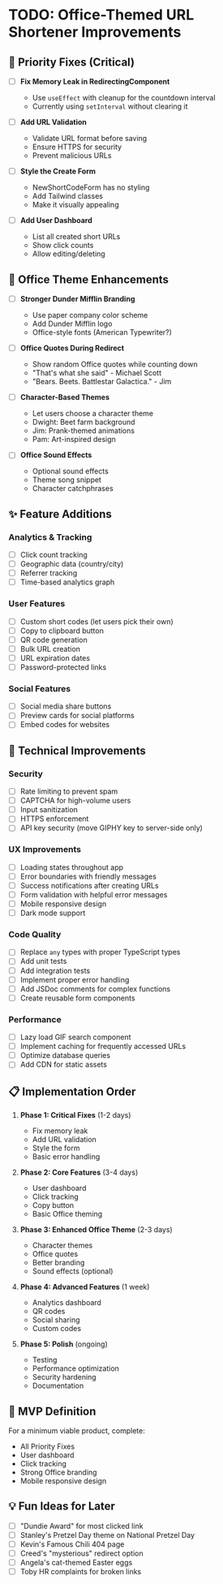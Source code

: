 # TODO: Office-Themed URL Shortener Improvements

## 🚨 Priority Fixes (Critical)

- [ ] **Fix Memory Leak in RedirectingComponent**
  - Use `useEffect` with cleanup for the countdown interval
  - Currently using `setInterval` without clearing it

- [ ] **Add URL Validation**
  - Validate URL format before saving
  - Ensure HTTPS for security
  - Prevent malicious URLs

- [ ] **Style the Create Form**
  - NewShortCodeForm has no styling
  - Add Tailwind classes
  - Make it visually appealing

- [ ] **Add User Dashboard**
  - List all created short URLs
  - Show click counts
  - Allow editing/deleting

## 🎨 Office Theme Enhancements

- [ ] **Stronger Dunder Mifflin Branding**
  - Use paper company color scheme
  - Add Dunder Mifflin logo
  - Office-style fonts (American Typewriter?)

- [ ] **Office Quotes During Redirect**
  - Show random Office quotes while counting down
  - "That's what she said" - Michael Scott
  - "Bears. Beets. Battlestar Galactica." - Jim

- [ ] **Character-Based Themes**
  - Let users choose a character theme
  - Dwight: Beet farm background
  - Jim: Prank-themed animations
  - Pam: Art-inspired design

- [ ] **Office Sound Effects**
  - Optional sound effects
  - Theme song snippet
  - Character catchphrases

## ✨ Feature Additions

### Analytics & Tracking

- [ ] Click count tracking
- [ ] Geographic data (country/city)
- [ ] Referrer tracking
- [ ] Time-based analytics graph

### User Features

- [ ] Custom short codes (let users pick their own)
- [ ] Copy to clipboard button
- [ ] QR code generation
- [ ] Bulk URL creation
- [ ] URL expiration dates
- [ ] Password-protected links

### Social Features

- [ ] Social media share buttons
- [ ] Preview cards for social platforms
- [ ] Embed codes for websites

## 🔧 Technical Improvements

### Security

- [ ] Rate limiting to prevent spam
- [ ] CAPTCHA for high-volume users
- [ ] Input sanitization
- [ ] HTTPS enforcement
- [ ] API key security (move GIPHY key to server-side only)

### UX Improvements

- [ ] Loading states throughout app
- [ ] Error boundaries with friendly messages
- [ ] Success notifications after creating URLs
- [ ] Form validation with helpful error messages
- [ ] Mobile responsive design
- [ ] Dark mode support

### Code Quality

- [ ] Replace `any` types with proper TypeScript types
- [ ] Add unit tests
- [ ] Add integration tests
- [ ] Implement proper error handling
- [ ] Add JSDoc comments for complex functions
- [ ] Create reusable form components

### Performance

- [ ] Lazy load GIF search component
- [ ] Implement caching for frequently accessed URLs
- [ ] Optimize database queries
- [ ] Add CDN for static assets

## 📋 Implementation Order

1. **Phase 1: Critical Fixes** (1-2 days)
   - Fix memory leak
   - Add URL validation
   - Style the form
   - Basic error handling

2. **Phase 2: Core Features** (3-4 days)
   - User dashboard
   - Click tracking
   - Copy button
   - Basic Office theming

3. **Phase 3: Enhanced Office Theme** (2-3 days)
   - Character themes
   - Office quotes
   - Better branding
   - Sound effects (optional)

4. **Phase 4: Advanced Features** (1 week)
   - Analytics dashboard
   - QR codes
   - Social sharing
   - Custom codes

5. **Phase 5: Polish** (ongoing)
   - Testing
   - Performance optimization
   - Security hardening
   - Documentation

## 🎯 MVP Definition

For a minimum viable product, complete:

- All Priority Fixes
- User dashboard
- Click tracking
- Strong Office branding
- Mobile responsive design

## 💡 Fun Ideas for Later

- [ ] "Dundie Award" for most clicked link
- [ ] Stanley's Pretzel Day theme on National Pretzel Day
- [ ] Kevin's Famous Chili 404 page
- [ ] Creed's "mysterious" redirect option
- [ ] Angela's cat-themed Easter eggs
- [ ] Toby HR complaints for broken links
